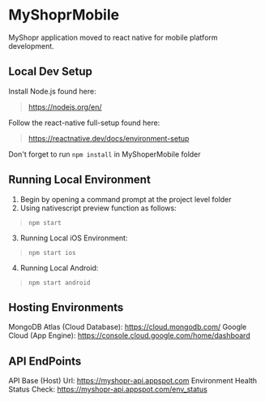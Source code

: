 # MyShoprMobile
MyShopr application moved to react native for mobile platform development.

## Local Dev Setup

Install Node.js found here:
> https://nodejs.org/en/

Follow the react-native full-setup found here:
> https://reactnative.dev/docs/environment-setup

Don't forget to run `npm install` in MyShoperMobile folder 

## Running Local Environment
1. Begin by opening a command prompt at the project level folder
2. Using nativescript preview function as follows:
> `npm start`
3. Running Local iOS Environment:
> `npm start ios`
4. Running Local Android:
> `npm start android`

## Hosting Environments
MongoDB Atlas (Cloud Database): https://cloud.mongodb.com/
Google Cloud (App Engine): https://console.cloud.google.com/home/dashboard

## API EndPoints
API Base (Host) Url: https://myshopr-api.appspot.com
Environment Health Status Check: https://myshopr-api.appspot.com/env_status
